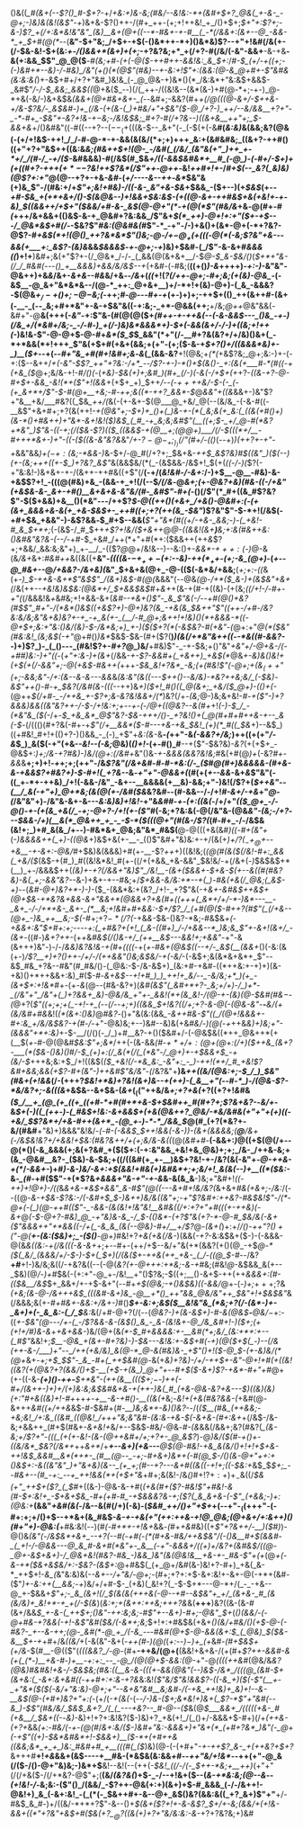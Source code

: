 ()&((*_#(&+(--$?()_#-$+?-*+/_+&:+)&-&;(#&/--&!&:-*+(&#+$+?_@&(_+-&-_-@+;-)&)&(&!(&$"-+_)&+&-$?()++-/(#+_++-(+;+!++&!_+_/()+$+;_$+"+:$?+;-&-)$?_+(/+:&*&!&"&"_(&)__&+(@+((--*-#&+-+-#__(_-*(/&&+:(&+--@_-&&-*_+_$+#(@(*--_(__&"-$+"&;_/+$+-+$(-()&*++-*+)()&*&)$?--+"+!&#(/&(+-(/-$&-&!-$+(&:_+-/()&&+*(&+)+(+;_-+?&?&;+*_+(/+?-#(/&/(-&"-&&+__-&-+&__-&(+:&&_$$"_@_@($__-#_(&;+#-(+(-@($-++#++-&&!&:_&_$+:_/_#-$_(+/-+((+;-(-)&#+*--&)-/-#&)_/&"(+()(*(@$"(#&)--+-&:+!$"+:(&&:(@-&_@+#+-$"&#&(&:&:&(_)+-&$+#+/+?+"&#_)&!&_(-_@_@&-+)&*()(*_/&:&*+"&:&$+&&$-_&#$"_/-/-$_&&;_&&$((_@+&($_--)(/(_++-/((&!&--(&*(&-)+#(@-*+;-+-)_@-*+&(-&/-)&+&$&*_(&&_+(@+#&+&+-_(--*&#+;-&&?(#+*_+(/_@(((@-&+/-$++&-+/&-$?&/-_&$&#-)+_(/&-(+(&-(_)+#&/+"+$&"($-@_/+?-)_++/--&/&&__+?+"-_-*-#+_-$&"+-&?+!&-+$-$&;-/&!&$&;_#+?-#(/+?&--)((&+&__++"+;_$-&&+&*+/()&#&"((-#((--+?--($--_(+$(((&-$--_&+"(-_(-$(+(-&__#(_&:&)_&(&&;&?(@&(-(+/+!&$-++!_/_/-#-@-*-+-&&(&(&/(*+;+)+++_&:+(&#&#&;_((&+?-++#()((+"+?+"&$++((&:&_&;(#&++$+!(@-_-/&#(_(/&/_(&"&(+"_)++_+-*+/_/(#-/_-+/($-_&#&&&)-#(/&$(#_$&*+/((-&&$&#&*+__#_(-@_)-(-#+/-$+)+(+((#+?-++$+(+*--$?&!++$?&*(/$"++-@++-*&!_++#+!+-_/_#+$(--_&?(_&)&)(@$?+:+"_@(@--+?+-+&_-&#_-(*+/----&--++*-_&*_$&"&(+)&_$"-/(#&:+/+*$"+;&!+#&)-/((-&-_&"+&-$&*+$&&_-($+--)(+_$&$_(+--*+#-$&_+(+*+&+/()-$(&_@&--)+!&&+$&:&$-(+((@-&+-++_#&$+&(+&!+-+-&)_$_((&&++/+$+"($&&_/+#-&-_&$(@-@+"(*-+(@(*$"(#&/&*+&_-_@(#+*-#(*+++/&+&&+(()&$-&-+_@&#+?&:&&_/$"&+_$(*_++)-@+!+:+"($+-+$---/_@&*&$+#(/-_-$&?$"_#&:(@&#&(_#$"-*_-+"-/-)+&()+(&*-@+(-*+?&?-@$?-#_+&$(*+!(@()_++?&*&*$"()&;-@-/+$-@_+(+((($-@(*(-&;$?&"+&---&&(+___+:_&$?-(&)&_&&_$&&&$_-_+-@+;-+_)&)+$&#-(_/$"-&-&+#_&&&((_)+!+__)&#+;&(+"$?+-(/_@&*_/-/-_(_&&(@(&+&+__/-$_@-$_&-$&/()_(_$+*+"&-(/_/_#&#(---()_+__&&&)+&&/&/&$--+_(+&#-(-#&;(__((+()_)-&_++++)_-+:-)_-&"&"_-_@&++)+&_&_/&+-_&+&--#&_&/+&_--/&_+(_((_+!(*$?(/+$+_-@+;-#+;&;(+(&_)-@&_-*(-&$__-@_&+"&*&*&--/(@-*_++:_@+&+__)+/-*+!+(&)-@+)-(_&_-&&&?-$(@&_+$_/-+()+;-@-$&;(_-++;_#_-_@---#+-+_(+-)+)+;-++$+(()_++(&++#-(&+(-__-_(--_&;+#+*&"+-&-+$&"&((-+:&;-_+*-@&&(++;__+/&;_@++_@&"&&(-&#+"-@__&(+++(-*&"-*+:$"&-(#(@(@($+*(#++_-+-++&(--(-&-&_&$---_()&_-+-)(/&_+/(*&#+/&;-_-/-#-)_+(/-)&)&*&&&*+)-$+(-&&(_&+/-/-)+_((&;+!++(*-)&!&-$"-@-@+$-@-#+_&*($_$_$_&&"(*+"(/-__#+?&(&?+/+/&)()&+(_-*+*&&(*+!+++_$"&(+$+#(+&+(&&;+(+"-(+;($-&-+_$+?()+/((&&&*&)+-_)__($+_--+(-*_-_#+"&_+#(#+!&#+;&*-*&*(_(&&-&?__+!(@&;+_(*(_+&$?&;_@+;&:-)+-(-+:($--&++/_+(-&"-$$?_++"+?&:-/+*_--/$?-+-)-*()+$(&()-_+:(&(+___#-*(#((-+(+&_($_@+;&/&-+!-#_/()(_-(_+&)-$&(+)+;&#_)(#+_(/-)(-&(-/+$+(+_+?-_((&-+?-@-#+$+-&&_-&!(*+($"+!(&&_+(+$+_+)_$++___/--(_-$+++$+&_/-$-(-_(-(+_&+*+/$"-$-#(@+__+&;-#-++;&((*-++?_&&*-$_@_&&"+((&_&&+-)&"$?+"&__+&/___#&?((_$&*_++/(*&(-(+-&+-$(@___@_+&/_@(--(&/&_-(-&-#((-__&$"+&+#+;+?(&(++!-*_+(@&"+;-$+)+_()+(_)&-+-(*(_&;&(+_&:(_((&(+#()+)(&-*()+#&++)+"&*-&+!&!($_)&$_(_#_-+_&;&;&#$"_(__((+;_$-_+/_@-#(*&?+*&"_)$"_&-((-+;(/($&-$?_)((_$_((&&$-_+_(@__+;(@_@+)___/(/-$(((*+/__-#+++*&+-)+"-((-($((&-&"&?&*&"_/+-$?-@-_+;_)_)(/$"(#+/-(()_(-_-_+)_)(++?+-+"-+_&&"&&_)+$(-+:($&;-*&&-)_&-$+/-@_#(/+?+;_$&+&-_++$_&$?&)___#_$((&"_)($(--)(*+-(*&;+++((+-$_)+?&?_&$"_&(&&$&/(*(_-(&$&&-/&$+!_$(+(*((-/-)(*$?(-+"&:&!-)&+&+-+-/(&++-++#&((+$"(/__(-+/(*&!&#-/-*_&+:_/-)+$__-@__-#&)-&-+&$$?+!_-(((@(#&)+&_-(&&-+_+!(/(--$_/(/&_-@_&+;(_+*-@&?+_&)(#_&-(_(-/+_&"(_+_&$&-&-_&+-+#()__&+&+&-&"&/(#-_&#$"-#+(-*()(/$"(*_#+((&_#$?&?$"-$($+&&)+&__()(*&"---/++$?_$-@((++()(+&+_/+&()-@&#+:(-(+(&+_&&&+&-&(+_+&-$&$+-_++#((+;+?(++(&_-$&"_)$?&"$"-$-*+!(/&$(-+#+$&_+&&"-)-&$?&&_-_$_#+$--&&(___$"+"&*(#((+/-+&-_&&;-)-(_+&!-#_&_$+*+;_(-(&$-/_#_$++_+$?+!&/($+&++_@_@-((&&!(&+__)__&;+:&(_#_&++&:()&#&"&?&-(--/_-+#-$_+&#_/++(*+"+#(*+:($&&++(++_&_$?+;+&&/_&&:&;&"+)_+-__/_-(($?_@_@+/&!&--)--&:()+-_&&*-$+++:($-)_@-&(&_/&+_&+:_#&#++_&((&((+__&"-*((_((&-$-+_++-($+:--&)-+_+_$(*_++$-(+;-_&_(@+)-*(*+--@_#&*_+--_@_/+&&?-/&+&)(_&"_$+&+&(@+_-@-(($(-&*&/+&&;__(*+;+:-((*&(+*-)_$-++&-&+*$"&$$"_/(&+)&$-#(@(*&&&"(-_-_@&_(@-/+*($_&-)+(&$&"+&+(_/&(++--_+&!&)&$&:(@&*+/_$+&&$&$_#+_&+_+(&-+(#-+((&)-(+(&;_((/+!-/-#+-+"(_(/&&&!&*+*&#&;+!+&&-&+(*&#--_+&+()$"-_&_$"&(-/--+#(@()+_&?(#_$$"_#+"-/(*&*()&$(_(_+&$?+)-@+)&?(&_-+&(&_$&++"$"((++-/+#-/&?&:&/&;&"&+&)&?+-+_-+_&(+-_(__/-#_@+;&++!+!&)()(*+&&&-*((-@+$+;&:+"&:()&/_(&)-$-/&*&;+)_+-)($($+?(*(-&$&?-#(+&"-*_(_@+:+"_@(*($&"(#&:&!_(&;&$(-+"_@+#()_)&*_$&$-$&-(#+($?(__)_)(&(/+*&"&++((_-_-*&((#-&&?--_)+)$?_)-_(_()---_(#&!$?+-_#+?_@_)&/__+#&)$"-_-+-$&;+$()$"&"_+&"+/-@+&-/(-+#_#_)&:-)+"((-_(*+"+:&-_)+_(&+*(/&&_-+-$?-&&#+(_+&++)_+&$(*_@&*+-&)&_()&!+(+$(+(/-&&"+;-@(+&$-#_&_+_+(*+++*-$&_&!+?&*_-&;(+(#&!$"(-_@+;+(&$_(++$"(_+;-*_&&;&"-/+:(&--&-&---&&_&_(&:&"(&((---$++()--&/&)-*&?++&;&/_(-$&)-&$"++()-#-+_$&?(/&#(&-(((--_++)&*+)($+!_#()((_@(&+;_+&/($_@+)-(()+(-*(@++_$(/+#-_-/++&_+-$?+;&-&?&!&&+/(*_)&?(/+-_(&;_@-)&;&+&!-#-*+($"-)+?&&&)&&((&"&?++-/-$-/+!&:+;+-_-_+-(-/_@+((@&?--&(_#+*+!_(-)-$_/_-(*&"&_($(-_/+-_$_+&_&*_@$"&?-$&-+++/()-_+?&!()+(_@(#+#+#++&-+--_&(-$_-(/((()(#+?&(-#+-+*$"(/+__&&*($-#---+&-+&_$&!_(+)(*_#((_$&*+)--&$_)((+#&!_#+!+(()+?-)()&&_-_(-)_+$"+_&:(&_-&__-_(_++"-&_(-&&?+/&;_)++((+(+"_/-&_$_)_&($(-+"(+&-_-&!--(-&;_@&)(*()+!-*(+-#()_#__--+($"-$&?&)-_&?_(+(+$+_-@&$+:_)+;___/&-+?_#&)-)&/(@+:(/&#+_&"()&_-+-&&&(&&?&!&;_#&(+#(@_)+_(-&?_#+-&&_&__+;+)+!_-+_+;+;($+$+"-/&*$?&"(/&+&#-#-#-*&:(/-_($_#_@(#+)&&&&&-(#+&-&-+&&$?+#&?+)-$-#+!(_+?&--*&*_-+"+"-@&&+_(*(#(+(_+--&&-_&+*&*$"&"(-((_+-*+-++&)_/+!(-&&-/&"_-&+--__&&&&(+__&)-&&;+"-)&!(/$?+(_$++&"--(__/_&(-+"+)_@+*&;(&(@(+-/&#($&_&?&#--(#-&&--/-/+!_#-&+/-+&_+"_@-(_/&"&"+)-/&"&-&+-&---_&:&)&)+!&!-_+"&*&#_#-+-(+:(_(&(*-/+/+"_(($_@+_-/-@()-+-(+(&_+&(/_-+;-@+?-/+!(+-($"_#(-&;+?&:&(-@(/&"&-(@&_&"-(&;-/+?_-_--$&&-/+)(__&(*_@&++_+_-_-$-*($(((@+"(#(&-/$?(_(#-#+_-/-/&$&(&!+;_)+#_&(&_/+--)-#&*&+_@&;&"&*_#&$(__@-@(((+&(&#_)((-#+(&"+_(*-)&&&&++(_+)-((*_@&_+)&$+&(+-__-_(()$"&#+"&)&:+-+/(&(+_)+/$?(_-+_@+$--+&__-+-&+:-@&/_#+$&)&(&&&)+#(+-__-$?_++_+)((&!&;(_(@(#(&($(/&!-#+:_&&(_+&/($_(&$-+(#_)_#((&!&*&!_#(+-((/+(+&&_+&-&&"_$&!&/-+(/&+(_-)_$&$&$+*(__)_+-/&&&$++(*_(&)+-+?(/&&+"&)$"_/&!__-(&+($&_&_+_-$+&-$(+_--_&((#(#&?_&_)_-_&(_+;-&&"&?-*-&-)+&+-+--#&;+/_$+&&-&/&:+*--+(_)-#&(+&(/_@&;(_&$-*+)-*_-(_&#-@+)&?+*-)-)-_($_-(&&*&:+(&?_/+!-_+?$"&(-+_&+-&#&$++&$+*(@+$&-+*&?&+&&-&+"&&+*(@&&+?+&(#+((+++(_&*+/+/-*-)&*---__-_&+_-/-/+*+&-_&+-_(*__&;+!&#+#+&&:-$+/$?_/_(+#(@($-#+*+?(#$"(_(/+&--(@+_-)&_++__&;-$(-_#+;+?_$-*(/$?(_-+&_&_-$&-()&?-*&;-#&$&*+(-+&&+:&"_$+#+:+;----+:(_+#&?+(+!_(_&-((#+)_/-/+&&--*_)&;&_$"+_-_&_+!(&+/_-(&+*-((#-)_&+?++-_(+_+_&_#&$(/()&-+/_(++__&$---&&!+;+&&"_-+"_-_&(&+++)&"-)-/-/___&&)&?&!&-+(_#+((_((_-+(_+-#&+(@&$((--+/-_&$(__(&&+_()(-&:(&(+-)_/$?__+)+?()++-/+/-/(++&&"()&;&$&/-+(-&/_-(-&$+;&(&*&+&*+_$"--&$_#&_+?&--#&"(#_#&/()-(_@&:-$-/&-&$+)_(&:+#-+&#-((*++&:+-+)+)(&-+&)()+*++&&+:&)_#($-#-_&+&$--+!+#_)_)_++!+_&/--_-&/&;+*_)(+_-(&+$+:+!&*_#+-(+-*&*(@--(#&-&?+)(_&#(&$"(_&#+*+?-_&;+/+)-/_)+*-_(/&"+"_/&"+(_)+?&&+_&)-@&/&_+"+-_&&!(*+(&_&!-/(@-+-(&)(@-$&#(#&$-$-(_@+?(*$"((+;+;+(_-+!-+_(--(/--+;+)((&&_$+!&?(_(/+;+?-&-@(-(@&-&"-__-__&/(_+(&/&#+#&*&!(_(*(&+:()&)_@_#&?_-()+"&(&:(&&*_-&++#&-$"((_/(@+!&&&+-#+:&_+/&/&$&?-+(#-/-*+"-@&)&;+--)&#--&)&(+&_#&/-)(@(-+_++&_&)+)&;+"-*(&&*&"+*+:&)_+-$-__/(/()(-_/_)+#__&?-+()($&#+/-(-@&$&((*++_@&++*(+(__$(_+_-#-@(@&#_$&:$"+;&*_/++(-(&-&&_(#-$+*+/+:(@+$(@+:(/+)($++&_(&+?-___(*($&-()&)()_#_/-$_(+)+:(/_&(*(/(_(*&"-/_@+)+-+$&&+$_-+(&/-$_+++&;&:+$_/+!((&$(_($_+&!(/-*&_&:_-&"+:_-_)-++!(*+/_#_+&!$?&#+&&;&&(+$?-#+(&"-)++&#$"&/&"-(_/&?&"+__)&_++((&/(@&:+;-$_/_)_$&"(#&*+(+!&*&_(/-(+++?_$&!+*&)+?&!(&+)&--+(++)-(_&__+"(--#-*_)-/(@&-$?-*&/&?+;-&(((&_+&$&--&+$&-(_&+_$(_(($"++&/&*+;+?+&(*+?((+?+!_&_#&*($_/__+_(@_(+_((+_((+#-*+#(#+*+&-$+$&#++_#(#+?+;$?&+&?-*-_&/+_-&_$+(-)((_(++-)-(_#&$+!&:-&+&&$+(+&(@&++?_@&/-*&/&#&(+"+"+(+)((-+&/_$$?&*+/+&-#++(&+*_-(@_+-)-*-*_/&&_$_@(#_(+?(*&?+-&/(#&#__+"&)+)&&&"&!&/-*(_-#-(-&&$_$+_+!&&(-&_-)_)_-(&_+(&&&&;(__@___/&_+(-/&$&!&?+/+&&!+$&:(#&?&++/+(+;&/&-&((*(@(*&#+#-*__(-&&+:_)_@((+$(@(/+--@(*()(-&_&&&(+;&(+?&#_+($($+:(-+:&"&&_+&!+&_@&)+;+;_/&-_/++&-&;+(&_-@&#__&?-_($&)-&-$&;+((/((&#(+_+-__)&$+?&!-+-/&?(&(-&"+-_@-*+*+&-+(*_/_-&&+-_)+#_)-&-)&/-&+:+$(&&!+#&(+)&#&*+;+;&/+!_&(&(--)+__((*($&:-_&*-_(#-*+#($$"-+(*$?&_+&&&+"&-+"-+-&_&-&(&_&__-)&;+"&#+!_((___-++)+!_@+)-/((_&_&+&-*&$+&&"_&-#$"(@((---&+#+!&/&?(_&+&+_#&(+&+;-/&:_/(--((@-*&-+$&-$?&:-/(-&#+$_$-)&++)&/&((_&"+;_-+"$?&#+:++&?-#&$&!$"-/(*-@+(-(_)(@-++#(($"-_-*_&&-(*&(&!+!&"&!__&#&((/+:+?+"+#(((*+-++&)(-&+_@_(-$-@+?-#&)_@_-+"&)&-&_-/_$-(()&*-(+?$"&(+?-*-@-#_$&/&(-&+($"&&&++"+*&&((-/+(_-&_&_(&(--@&)-#+/__+/$?_@-_(&+(_)+:+/_/()-++"$?()+($"-@(__+-(&:($&)+;_-($()__-@+)_#&!+?_+&(+&(/&-_)(&&(_-+?_-&:&$&+($-)-(-&&&-@(&_&((&:_-_+(/&(((-&-&+_+;+--#+-(++/+$--&/+"&(+*(&&?(+()(@_-+$_@-*($(_&/_(&&&/+/-$-)-$+(_$+)(/(&($+-++&(++_+&-_(_/-((@_$-#-_-/&?__+#__+!-)&/&;&((/-+&?&((--(-@(_&?(+-@+++:+*&;-&-+_#&;(#&!_@_-&$&&_&(+--_$&)(@_/-)+#_$&(-(+:+"-@_+-/&!__+"()$?&;-$((+;__()-&+$-++(++_&&&+:(#-$($($&__/&$_$+_&&+/+-+$-&+"(--#+_+$(@&;-+()&$&)((-&&/_@+-(_-)+;_$+++;$?&_(+&;(&-@-/&+++&$_(((&#-&+)&_-@__+*()_++"&&_@&/&"++_$&"+!+$&$&"_&(/&&&;&(+-_#+#&+-&&:+/&+-)_#()___$+-&:+;&$($__&!&"&_(*&;+?(/-(&*-)+-_&+)+(-_&_&:-(_/_$__&:_&(/+#-@+?(/(--(_@&?-)+(&-&$+)-#-&(@&$__-__@&/_$-$+:-((*_+-$&"(@---/+-(_-/$?&&-&-(&$()_&_-_&-(&!&+-@_/&_&#+!-)($+;(+(___+!+/_#_)&-&*+_+&+&&-_)&/(@+(&_(*-$_#+&&&&:+-__&#(*+;&/_(&:+*+:+--(_#$"_&&!+;_$__-@&_+(&+-#+?&)-)-$&---&!&:+-&$+#(-+)(@($+$(_-)--(/&(++-&-/___)+"--_/++(+&/&)_&(@-*_@-&(#&)&-_+$"()+!($-@_$-(+-&)&/(*(@+_&+_-+;+$_$$"-_&_-#+(_++$&#(@-_&(+_&)+?&)-/+/-++$+-&"-@+!+#(+((&!((&?(+(@&?+?(&&/()+$-__$($+$-+(&_)_@+"+--#+$($-&+)$?-+&*-#+"+#_@+(+-((-&-*___(+)()-_++-__$+*&"-(++(&__((($+;_$-$-)++_(-#+/(&++-)+)+/(_+)&:&;&$&#&+&-+(++-)&(_#_(+&-@&-&?+&---$_)((&)(_&)($+:$"_#+&_((&_)+!-#+*++_+-*+__-&-+#()-*__((&(+_&;-_&!+(+&(#&?&&-(_+&#(@-&+++*&#((+/++&*&$-#-$&#+(_#-__)&;&*+-&)()&?-_-/(_($__(#&_(++&&;-+&;&!_/+:&_((&#_((@&!_/+++"&;&"&#-(&:&-+&-$(-&+&-(#+:&+_+(/&$-/&-&;+&&++_(#+$(#&$+$-_&$+$&!+_&/+--$&$-#&/-@&*-#-(&*&&(/&&+;&?(#&?(*_(&*_-&;+/$?+"-(((_(+(+-&!-(&-(@++&#+/+;+?+-_@_&$?_)-@_)&/($(#-+()+-((&/&*_$&?(/&*+_++_&+*_/+*__+--&+)(+&---___@_$(@-#&!-+&_&(&/()+!+!+$+&-++!&$_&&#__&*(*+*-_(#__(@--_-+;-#+&+)&*+(-#(@_$-/()(&-@+"+_+:+_()&$+:-&((&"&"_)+"&+&)(&--_(+_+;(#--+?---&+#((&((-+!+;((-$&:+*&$_$_$+;_--#&+--(#_-+:_--+_++!&&(*+(+$+"&_+#+;&(&!-/&_()_#+!$?+:+)+_-$&((/_$&(+"_++$+($?_(_$_#+((&-)-@&-&-+#(*_(+&(#+($?-#&!$"+#&!-&(#-$+:&!+_-$+&+$&_-#+(+#-#_-+$&&&?&-+;_($?(_&_&+&-(-$"_(+&&;-)+:(@&:+*__(&&"_+&#(&(_-/&--&(#(/+)(-&)-(_$&#_++/()+"+$+_+(--+"-$_(($+++"-(-#+:+;+/()+$--+*&+(&_#&$-*&-+_-+&(+"(++:++&-+!_@_@&;(@+&+/+:&++)()(#+"+)-@&:(*__+#&:&!(_--_)(#_(-#+*+-+!&+_&&_-(_#+_+&_#&)((+_$"+?&++/-__)($_#_)_)-@()&*_(&"(-_/&$&*+&+_--+?(--#(-+#(-(*(#+&-#&/++&$&"_/(-()&__#+$(&&#-_(_+!-/-@&&---@_&_#-&+#(*&"+-_&__(-+"-&&&+/((+)+/&?+(&#&$_/((_@_-_@+-&$+&+)-/_@&+&!(#&?-#&_-)&&_)&"(&(@&!&__+&-+-_#&-$"+(+*(@_+(-&-+*($&+&$&/+:-$&?-(&$+:_@+#&$(_(+_@+/&#(&-)&!+?-#+)_+&(_&-*_++$+!-*&_(*&"&:&)&(-_-&+--/+"&/-@+;-_(#+;+?+:+$-&+:&!+-&+-@(-+*+(&#-($"_)+-&:++(__&&;_-_+_)&/+/+#-$-_(+&)(_&!+?(_-$-$+*---@-*+/(_-_-+&--@_+-$&&+_$"+;-_&_(&+!(/_$(&(&(+++&(-@--+#--&$&"+_+/_(&+&-_#_(&(&/&)+_&!+*-+_+(/-$(&_)(*&:+;+(&++:++&;_++_+?&*&(__+++__)&?((&-(&-#(&+/&&_$_+-&-(_++$+;()&"-++:&;&;-#$"+--&+)-#+;-@&"_$+_(_()(&&/-(-@+#&-+?&&(-+!-&$"&#($&/(-&*+;&;_$+!+:+#&$&(+&+*()(&_/+#&/()(_+$-@-(-#&?-_+--&-++;(@-_&#(*-@_+_/(-&_---#&#(@+$-@-&&_(&+:_$_(_@&)_$($&-&__$+-+*+#+/&*(*_(&/_+(-&(&"-&+(_-++(#-)(@(_(*+:_--)_$-)+$_(+*&#-_(#+$&$+(+/&_-$(#__-@(($"(*(((&&?_/-@-*(#+__-++&/(@+(__(&&!+&+&-/(+(#+_$?++-&&#-&(+(_(*-)__+&-#-)+__-+:+:_--_-@_/(@(@+$-&&:(@-_+"-@_(((($+$+&_#(@&/&*&?(@&)_#&#&!+&-/-$&$&;(#&:((__&_-&-(((+-&&(@&"(--)&$-/&*_/(((@_(&#-$+(&+&:(_-&+:&+&#((-++#+:+:&-+?&*&:&!_($"&/$"&!&&$?-((-&_+)($(-$"(__+-_+"&*($($(-&/+"&:&)-@+;+"--&+&"&#__&;&#-/(-+&_++!&)+_&)+!--&-__&$(@-(+#+)&?+"+:(_-(+/(_-+(&(-_(--_/-)&-($+;&*&!+)&+(_$?-*$"+"&#(--&_)-$$"(#&/&/_$&$_&+?_/(_(_---+&?--_#-@--($_&(@_$___&&+_/(((((+&-_#(+&__/_$&*+*((-_-_&)-_&)+!+?+:&!&?($-)&)+?_+&(+!_/(_()+/-&&&+$-#+)(/+_(++&-(+?+_&&_(+:-#&/(-+-(@(#_/_&+:&/($-)&#+"&:-&&&+)+"&+(*_(+#+?&*_)&"(-_@+(-+$"((+)-$&*&#&*+!-$&&+)__($-*+(+#++&((&&;&*_+_+_)&:_#&#+#_+__(((#(_($_)&)(@-(-(+#+"_-+-++$?_&-_+(++&?+$+?_&+++#__+!_+&_&&+(&$----+__#&-(*&$&(&:&&_+_#-_-++"&/+!&*_--++(+"-@_&(/($-/()-@+"&)&;-)&*+$__&!--&!(--(++(-_$&!_((/-/(-_$++-*&;+__++)_(+"+"(/(/+&($-/(/+*&?-@$"+;(__(&/_(&?&(_)+$-_-/--+!&+($--(_&-+*&:&;(@--&_--_(+!&!-/-_&;&:-($"()_/(&&/_-$?++-@&(+:+)(&+)+$-#_&&&_(-/-/&++!-@&!+)_&_(-&+:&!_-(_(*(-_$&++#+-&--@+_&$()&?(&&:&((_+?_&+)$"+"__+/-#&$_&_#-)+/((&/-*+*+?$"-&--()+*_$(&+($?+!+-&_-&$?_$+/+-&;(_&_&/+(+!&_-&&$+((*$"+?&"+_&$+#($&(+?_$_@$?((&(+)+?+"&/&:&:-&-*+?+?&?&;+)&#
